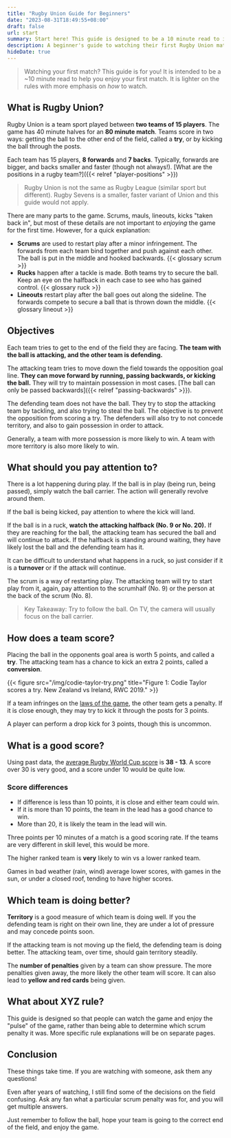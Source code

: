 ```yaml
---
title: "Rugby Union Guide for Beginners"
date: "2023-08-31T18:49:55+08:00"
draft: false
url: start
summary: Start here! This guide is designed to be a 10 minute read to introduce you to simple concepts. Hopefully you can enjoy watching your first match!
description: A beginner's guide to watching their first Rugby Union match, all in 15 minutes.
hideDate: true
---
```

> Watching your first match? This guide is for you! It is intended to be a ~10 minute read to help you enjoy your first match. It is lighter on the rules with more emphasis on *how* to watch. <!--[more info on why i made this]()-->

## What is Rugby Union?

Rugby Union is a team sport played between **two teams of 15 players**. The game has 40 minute halves for an **80 minute match**. Teams score in two ways: getting the ball to the other end of the field, called a **try**, or by kicking the ball through the posts.

Each team has 15 players, **8 forwards** and **7 backs**. Typically, forwards are bigger, and backs smaller and faster (though not always!). [What are the positions in a rugby team?]({{< relref "player-positions" >}})

> Rugby Union is not the same as Rugby League (similar sport but different). Rugby Sevens is a smaller, faster variant of Union and this guide would not apply. <!--[](/variants)-->

There are many parts to the game. Scrums, mauls, lineouts, kicks "taken back in", but most of these details are not important to *enjoying* the game for the first time. However, for a quick explanation:

- **Scrums** are used to restart play after a minor infringement. The forwards from each team bind together and push against each other. The ball is put in the middle and hooked backwards. {{< glossary scrum >}}
- **Rucks** happen after a tackle is made. Both teams try to secure the ball. Keep an eye on the halfback in each case to see who has gained control. {{< glossary ruck >}}
- **Lineouts** restart play after the ball goes out along the sideline. The forwards compete to secure a ball that is thrown down the middle. {{< glossary lineout >}}

## Objectives
Each team tries to get to the end of the field they are facing. **The team with the ball is attacking, and the other team is defending.**

The attacking team tries to move down the field towards the opposition goal line. **They can move forward by running, passing backwards, or kicking the ball.** They will try to maintain possession in most cases. [The ball can only be passed backwards]({{< relref "passing-backwards" >}}).

The defending team does not have the ball. They try to stop the attacking team by tackling, and also trying to steal the ball. The objective is to prevent the opposition from scoring a try. The defenders will also try to not concede territory, and also to gain possession in order to attack.

Generally, a team with more possession is more likely to win. A team with more territory is also more likely to win.

## What should you pay attention to?

There is a lot happening during play. If the ball is in play (being run, being passed), simply watch the ball carrier. The action will generally revolve around them.

If the ball is being kicked, pay attention to where the kick will land.

If the ball is in a ruck, **watch the attacking halfback (No. 9 or No. 20).** If they are reaching for the ball, the attacking team has secured the ball and will continue to attack. If the halfback is standing around waiting, they have likely lost the ball and the defending team has it.

It can be difficult to understand what happens in a ruck, so just consider if it is a **turnover** or if the attack will continue.

The scrum is a way of restarting play. The attacking team will try to start play from it, again, pay attention to the scrumhalf (No. 9) or the person at the back of the scrum (No. 8).

<!-- If both teams are near halfway, not much is happening. If a team is near the other end of the field, they are attacking well. The defenders must repel the attack. -->

> Key Takeaway: Try to follow the ball. On TV, the camera will usually focus on the ball carrier.

<!--
#### See Also
- [What is the difference between a ruck and a scrum?](/what-is-a-ruck)
-->

## How does a team score?
Placing the ball in the opponents goal area is worth 5 points, and called a **try**. The attacking team has a chance to kick an extra 2 points, called a **conversion**. 

{{< figure src="/img/codie-taylor-try.png" title="Figure 1: Codie Taylor scores a try. New Zealand vs Ireland, RWC 2019." >}}

If a team infringes on the [laws of the game](/), the other team gets a penalty. If it is close enough, they may try to kick it through the posts for 3 points.

A player can perform a drop kick for 3 points, though this is uncommon.

## What is a good score?
Using past data, the [average Rugby World Cup score](https://blog.rugbybot.com/posts/average-rugby-world-cup-score/) is **38 - 13**. A score over 30 is very good, and a score under 10 would be quite low. 

### Score differences
- If difference is less than 10 points, it is close and either team could win. 
- If it is more than 10 points, the team in the lead has a good chance to win. 
- More than 20, it is likely the team in the lead will win.

Three points per 10 minutes of a match is a good scoring rate. If the teams are very different in skill level, this would be more.

The higher ranked team is **very** likely to win vs a lower ranked team.

Games in bad weather (rain, wind) average lower scores, with games in the sun, or under a closed roof, tending to have higher scores.

## Which team is doing better?

**Territory** is a good measure of which team is doing well. If you the defending team is right on their own line, they are under a lot of pressure and may concede points soon.

If the attacking team is not moving up the field, the defending team is doing better. The attacking team, over time, should gain territory steadily.

The **number of penalties** given by a team can show pressure. The more penalties given away, the more likely the other team will score. It can also lead to **yellow and red cards** being given.

## What about XYZ rule?
This guide is designed so that people can watch the game and enjoy the "pulse" of the game, rather than being able to determine which scrum penalty it was. More specific rule explanations will be on separate pages.

<!---
## Other guides
Other places have guides that may have more information. I have tried to keep this guide as minimal as possible.
-->

## Conclusion

These things take time. If you are watching with someone, ask them any questions! 

Even after years of watching, I still find some of the decisions on the field confusing. Ask any fan what a particular scrum penalty was for, and you will get multiple answers.

Just remember to follow the ball, hope your team is going to the correct end of the field, and enjoy the game.

<!--## Did this guide help?

Please take a short survey on how this guide helped you. Did you watch a match and were still confused? Was it enjoyable? Do you already know this and want more details on scrum penalties?

&raquo; [Click here to take the survey](https://rugbybot.com/survey)
-->